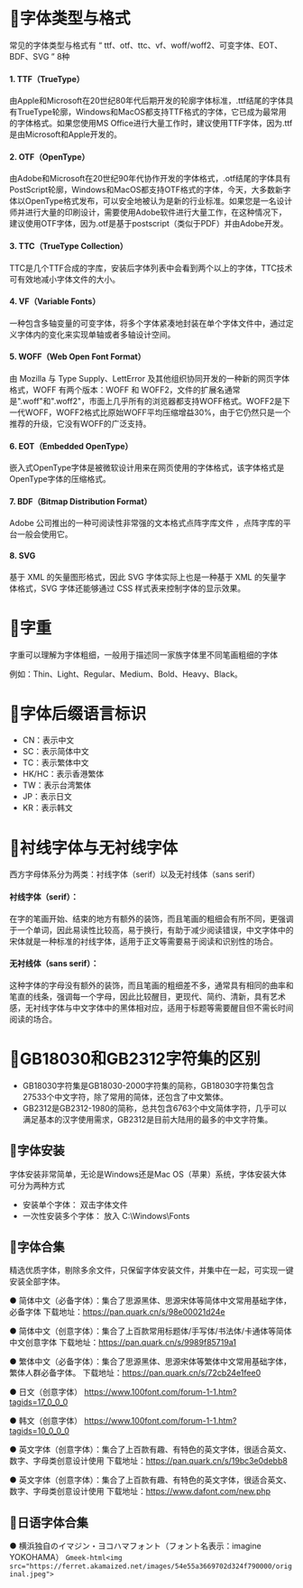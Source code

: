# 👀字体类型与格式
常见的字体类型与格式有 “ ttf、otf、ttc、vf、woff/woff2、可变字体、EOT、BDF、SVG ” 8种

#### 1. TTF（TrueType）
由Apple和Microsoft在20世纪80年代后期开发的轮廓字体标准，.ttf结尾的字体具有TrueType轮廓，Windows和MacOS都支持TTF格式的字体，它已成为最常用的字体格式。如果您使用MS Office进行大量工作时，建议使用TTF字体，因为.ttf是由Microsoft和Apple开发的。

#### 2. OTF（OpenType）
由Adobe和Microsoft在20世纪90年代协作开发的字体格式，.otf结尾的字体具有PostScript轮廓，Windows和MacOS都支持OTF格式的字体，今天，大多数新字体以OpenType格式发布，可以安全地被认为是新的行业标准。如果您是一名设计师并进行大量的印刷设计，需要使用Adobe软件进行大量工作，在这种情况下，建议使用OTF字体，因为.otf是基于postscript（类似于PDF）并由Adobe开发。
   
#### 3. TTC（TrueType Collection）
TTC是几个TTF合成的字库，安装后字体列表中会看到两个以上的字体，TTC技术可有效地减小字体文件的大小。

#### 4. VF（Variable Fonts）
一种包含多轴变量的可变字体，将多个字体紧凑地封装在单个字体文件中，通过定义字体内的变化来实现单轴或者多轴设计空间。

#### 5. WOFF（Web Open Font Format）
由 Mozilla 与 Type Supply、LettError 及其他组织协同开发的一种新的网页字体格式，WOFF 有两个版本：WOFF 和 WOFF2，文件的扩展名通常是".woff"和".woff2"，市面上几乎所有的浏览器都支持WOFF格式。WOFF2是下一代WOFF，WOFF2格式比原始WOFF平均压缩增益30%，由于它仍然只是一个推荐的升级，它没有WOFF的广泛支持。 

#### 6. EOT（Embedded OpenType）
嵌入式OpenType字体是被微软设计用来在网页使用的字体格式，该字体格式是OpenType字体的压缩格式。

#### 7. BDF（Bitmap Distribution Format）
Adobe 公司推出的一种可阅读性非常强的文本格式点阵字库文件 ，点阵字库的平台一般会使用它。

#### 8. SVG
基于 XML 的矢量图形格式，因此 SVG 字体实际上也是一种基于 XML 的矢量字体格式，SVG 字体还能够通过 CSS 样式表来控制字体的显示效果。


# 👀字重
字重可以理解为字体粗细，一般用于描述同一家族字体里不同笔画粗细的字体

例如：Thin、Light、Regular、Medium、Bold、Heavy、Black。


# 👀字体后缀语言标识
- CN：表示中文
- SC：表示简体中文
- TC：表示繁体中文
- HK/HC：表示香港繁体
- TW：表示台湾繁体
- JP：表示日文
- KR：表示韩文


# 👀衬线字体与无衬线字体
西方字母体系分为两类：衬线字体（serif）以及无衬线体（sans serif）

#### 衬线字体（serif）：
在字的笔画开始、结束的地方有额外的装饰，而且笔画的粗细会有所不同，更强调于一个单词，因此易读性比较高，易于换行，有助于减少阅读错误，中文字体中的宋体就是一种标准的衬线字体，适用于正文等需要易于阅读和识别性的场合。

#### 无衬线体（sans serif）：
这种字体的字母没有额外的装饰，而且笔画的粗细差不多，通常具有相同的曲率和笔直的线条，强调每一个字母，因此比较醒目，更现代、简约、清新，具有艺术感，无衬线字体与中文字体中的黑体相对应，适用于标题等需要醒目但不需长时间阅读的场合。



# 👀GB18030和GB2312字符集的区别
- GB18030字符集是GB18030-2000字符集的简称，GB18030字符集包含27533个中文字符，除了常用的简体，还包含了中文繁体。
- GB2312是GB2312-1980的简称，总共包含6763个中文简体字符，几乎可以满足基本的汉字使用需求，GB2312是目前大陆用的最多的中文字符集。


## 👀字体安装
字体安装非常简单，无论是Windows还是Mac OS（苹果）系统，字体安装大体可分为两种方式
- 安装单个字体：  双击字体文件
- 一次性安装多个字体：  放入 C:\Windows\Fonts


## 👀字体合集
精选优质字体，剔除多余文件，只保留字体安装文件，并集中在一起，可实现一键安装全部字体。

● 简体中文（必备字体）：集合了思源黑体、思源宋体等简体中文常用基础字体，必备字体
下载地址：https://pan.quark.cn/s/98e00021d24e

● 简体中文（创意字体）：集合了上百款常用标题体/手写体/书法体/卡通体等简体中文创意字体
下载地址：https://pan.quark.cn/s/9989f85719a1

● 繁体中文（必备字体）：集合了思源黑体、思源宋体等繁体中文常用基础字体，繁体人群必备字体。
下载地址：https://pan.quark.cn/s/72cb24e1fee0

● 日文（创意字体）
https://www.100font.com/forum-1-1.htm?tagids=17_0_0_0

● 韩文（创意字体）
https://www.100font.com/forum-1-1.htm?tagids=10_0_0_0

● 英文字体（创意字体）：集合了上百款有趣、有特色的英文字体，很适合英文、数字、字母类创意设计使用
下载地址：https://pan.quark.cn/s/19bc3e0debb8

● 英文字体（创意字体）：集合了上百款有趣、有特色的英文字体，很适合英文、数字、字母类创意设计使用
下载地址：https://www.dafont.com/new.php



## 👀日语字体合集

● 横浜独自のイマジン・ヨコハマフォント（フォント名表示：imagine YOKOHAMA）
`Gmeek-html<img src="https://ferret.akamaized.net/images/54e55a3669702d324f790000/original.jpeg">`







